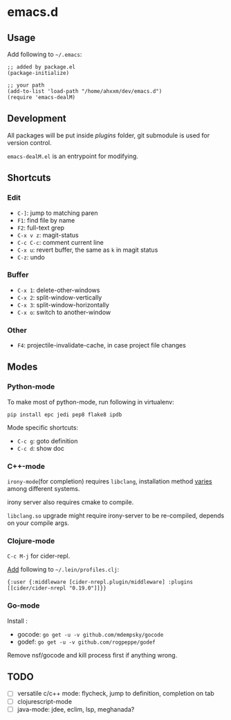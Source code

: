 # emacs.d

## Usage

Add following to `~/.emacs`:

```
;; added by package.el
(package-initialize)

;; your path
(add-to-list 'load-path "/home/ahxxm/dev/emacs.d")
(require 'emacs-dealM)
```

## Development

All packages will be put inside *plugins* folder, git submodule is used for version control.

`emacs-dealM.el` is an entrypoint for modifying.

## Shortcuts

### Edit

- `C-]`: jump to matching paren
- `F1`: find file by name
- `F2`: full-text grep
- `C-x v z`: magit-status
- `C-c C-c`: comment current line
- `C-x u`: revert buffer, the same as `k` in magit status
- `C-z`: undo

### Buffer

- `C-x 1`: delete-other-windows
- `C-x 2`: split-window-vertically
- `C-x 3`: split-window-horizontally
- `C-x o`: switch to another-window

### Other

- `F4`: projectile-invalidate-cache, in case project file changes

## Modes

### Python-mode

To make most of python-mode, run following in virtualenv:

```
pip install epc jedi pep8 flake8 ipdb
```

Mode specific shortcuts:

- `C-c g`: goto definition
- `C-c d`: show doc

### C++-mode

`irony-mode`(for completion) requires `libclang`, installation method [varies](https://github.com/Sarcasm/irony-mode/issues/167) among different systems.

irony server also requires cmake to compile.

`libclang.so` upgrade might require irony-server to be re-compiled, depends on your compile args.

### Clojure-mode

`C-c M-j` for cider-repl.

[Add](https://github.com/clojure-emacs/cider-nrepl) following to `~/.lein/profiles.clj`:

```
{:user {:middleware [cider-nrepl.plugin/middleware] :plugins [[cider/cider-nrepl "0.19.0"]]}}
```

### Go-mode

Install :

- gocode: `go get -u -v github.com/mdempsky/gocode`
- godef: `go get -u -v github.com/rogpeppe/godef`

Remove nsf/gocode and kill process first if anything wrong.

## TODO

- [ ] versatile c/c++ mode: flycheck, jump to definition, completion on tab
- [ ] clojurescript-mode
- [ ] java-mode: jdee, eclim, lsp, meghanada?
